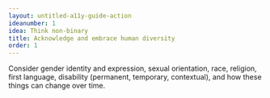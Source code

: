 ```yaml
---
layout: untitled-a11y-guide-action
ideanumber: 1
idea: Think non-binary
title: Acknowledge and embrace human diversity
order: 1
---
```


Consider gender identity and expression, sexual orientation, race, religion, first language, disability (permanent, temporary, contextual), and how these things can change over time.